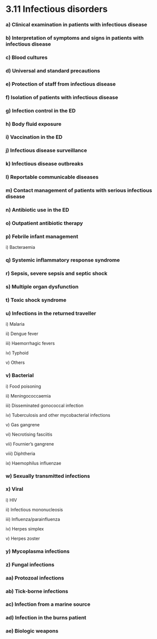 # 3.11 Infectious disorders

### a\)  Clinical examination in patients with infectious disease

### b\)  Interpretation of symptoms and signs in patients with infectious disease

### c\)  Blood cultures

### d\)  Universal and standard precautions

### e\)  Protection of staff from infectious disease

### f\)  Isolation of patients with infectious disease

### g\)  Infection control in the ED

### h\)  Body fluid exposure

### i\)  Vaccination in the ED

### j\)  Infectious disease surveillance

### k\)  Infectious disease outbreaks

### l\)  Reportable communicable diseases

### m\)  Contact management of patients with serious infectious disease

### n\)  Antibiotic use in the ED

### o\)  Outpatient antibiotic therapy

### p\)  Febrile infant management

i\) Bacteraemia

### q\)  Systemic inflammatory response syndrome

### r\)  Sepsis, severe sepsis and septic shock

### s\)  Multiple organ dysfunction

### t\)  Toxic shock syndrome

### u\)  Infections in the returned traveller

i\)  Malaria

ii\)  Dengue fever

iii\)  Haemorrhagic fevers

iv\)  Typhoid

v\)  Others

### v\)  Bacterial

i\)  Food poisoning

ii\)  Meningococcaemia

iii\)  Disseminated gonococcal infection

iv\)  Tuberculosis and other mycobacterial infections

v\)  Gas gangrene

vi\)  Necrotising fasciitis

vii\)  Fournier’s gangrene

viii\)  Diphtheria

ix\)  Haemophilus influenzae

### w\)  Sexually transmitted infections

### x\)  Viral

i\)  HIV

ii\)  Infectious mononucleosis

iii\)  Influenza/parainfluenza

iv\)  Herpes simplex

v\)  Herpes zoster

### y\)  Mycoplasma infections

### z\)  Fungal infections

### aa\)  Protozoal infections

### ab\)  Tick-borne infections

### ac\)  Infection from a marine source

### ad\)  Infection in the burns patient

### ae\)  Biologic weapons

